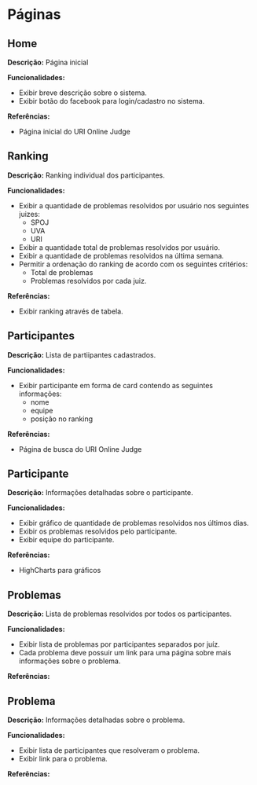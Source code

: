 Páginas
=======

Home
----

**Descrição:** Página inicial

**Funcionalidades:**
* Exibir breve descrição sobre o sistema.
* Exibir botão do facebook para login/cadastro no sistema.

**Referências:**
* Página inicial do URI Online Judge

Ranking
-------

**Descrição:** Ranking individual dos participantes.

**Funcionalidades:**
* Exibir a quantidade de problemas resolvidos por usuário nos seguintes juizes:
    * SPOJ
    * UVA
    * URI
* Exibir a quantidade total de problemas resolvidos por usuário.
* Exibir a quantidade de problemas resolvidos na última semana.
* Permitir a ordenação do ranking de acordo com os seguintes critérios:
    * Total de problemas
    * Problemas resolvidos por cada juiz.

**Referências:**
* Exibir ranking através de tabela.

Participantes
-------------

**Descrição:** Lista de partiipantes cadastrados.

**Funcionalidades:**
* Exibir participante em forma de card contendo as seguintes informações:
    * nome
    * equipe
    * posição no ranking

**Referências:**
* Página de busca do URI Online Judge

Participante
------------

**Descrição:** Informações detalhadas sobre o participante.

**Funcionalidades:**
* Exibir gráfico de quantidade de problemas resolvidos nos últimos dias.
* Exibir os problemas resolvidos pelo participante.
* Exibir equipe do participante.

**Referências:**
* HighCharts para gráficos

Problemas
---------

**Descrição:** Lista de problemas resolvidos por todos os participantes.

**Funcionalidades:**
* Exibir lista de problemas por participantes separados por juíz.
* Cada problema deve possuir um link para uma página sobre mais informações sobre o problema.

**Referências:**

Problema
---------

**Descrição:** Informações detalhadas sobre o problema.

**Funcionalidades:**
* Exibir lista de participantes que resolveram o problema.
* Exibir link para o problema.

**Referências:**
